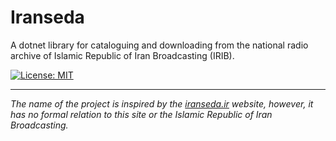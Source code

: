 ﻿# Iranseda

A dotnet library for cataloguing and downloading from the national radio archive of Islamic Republic of Iran Broadcasting (IRIB).

[![License: MIT](https://img.shields.io/badge/License-MIT-gray.svg)](./LICENSE)

---

*The name of the project is inspired by the [iranseda.ir](http://iranseda.ir/) website, however, it has no formal relation to this site or the Islamic Republic of Iran Broadcasting.*

